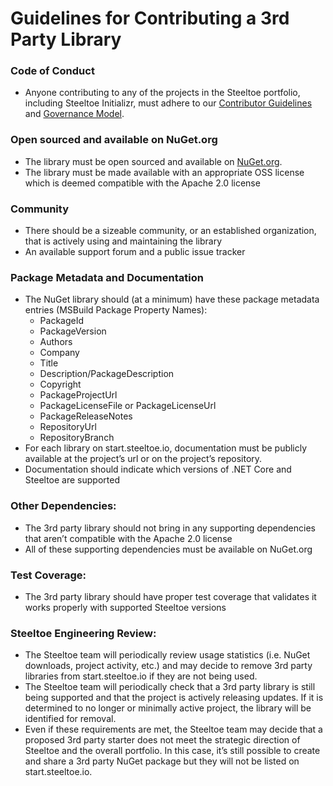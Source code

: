 # Guidelines for Contributing a 3rd Party Library

### Code of Conduct
  * Anyone contributing to any of the projects in the Steeltoe portfolio, including Steeltoe Initializr, must adhere to our [Contributor Guidelines](https://github.com/SteeltoeOSS/steeltoe#contributing) and [Governance Model](https://github.com/SteeltoeOSS/steeltoe#governance-model).
### Open sourced and available on NuGet.org
  * The library must be open sourced and available on [NuGet.org](https://nuget.org). 
  * The library must be made available with an appropriate OSS license which is deemed compatible with the Apache 2.0 license
### Community
  * There should be a sizeable community, or an established organization, that is actively using and maintaining the library
  * An available support forum and a public issue tracker
### Package Metadata and Documentation
  * The NuGet library should (at a minimum) have these package metadata entries (MSBuild Package Property Names):
     * PackageId
     * PackageVersion
     * Authors
     * Company
     * Title
     * Description/PackageDescription
     * Copyright
     * PackageProjectUrl
     * PackageLicenseFile or PackageLicenseUrl
     * PackageReleaseNotes
     * RepositoryUrl
     * RepositoryBranch
  * For each library on start.steeltoe.io, documentation must be publicly available at the project’s url or on the project’s repository.
  * Documentation should indicate which versions of .NET Core and Steeltoe are supported
### Other Dependencies:
  * The 3rd party library should not bring in any supporting dependencies that aren’t compatible with the Apache 2.0 license
  * All of these supporting dependencies must be available on NuGet.org 
### Test Coverage:
  * The 3rd party library should have proper test coverage that validates it works properly with supported Steeltoe versions
### Steeltoe Engineering Review:
  * The Steeltoe team will periodically review usage statistics (i.e. NuGet downloads, project activity, etc.) and may decide to remove 3rd party libraries from start.steeltoe.io if they are not being used. 
  * The Steeltoe team will periodically check that a 3rd party library is still being supported and that the project is actively releasing updates. If it is determined to no longer or minimally active project, the library will be identified for removal. 
  * Even if these requirements are met, the Steeltoe team may decide that a proposed 3rd party starter does not meet the strategic direction of Steeltoe and the overall portfolio. In this case, it’s still possible to create and share a 3rd party NuGet package but they will not be listed on start.steeltoe.io.
